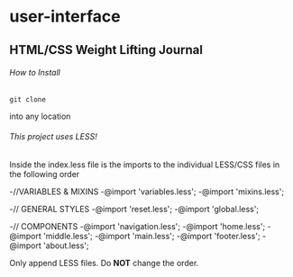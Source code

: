 # user-interface

## HTML/CSS Weight Lifting Journal

###### How to Install

```
git clone

```
into any location

###### This project uses LESS!

Inside the index.less file is the imports to the individual LESS/CSS files in the following order

-//VARIABLES & MIXINS
-@import 'variables.less';
-@import 'mixins.less';

-// GENERAL STYLES
-@import 'reset.less';
-@import 'global.less';

-// COMPONENTS
-@import 'navigation.less';
-@import 'home.less';
-@import 'middle.less';
-@import 'main.less';
-@import 'footer.less';
-@import 'about.less';

Only append LESS files. Do **NOT** change the order.